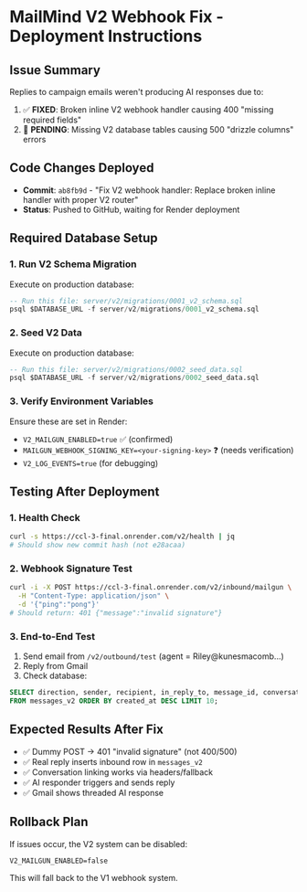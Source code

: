 # MailMind V2 Webhook Fix - Deployment Instructions

## Issue Summary
Replies to campaign emails weren't producing AI responses due to:
1. ✅ **FIXED**: Broken inline V2 webhook handler causing 400 "missing required fields"
2. 🔄 **PENDING**: Missing V2 database tables causing 500 "drizzle columns" errors

## Code Changes Deployed
- **Commit**: `ab8fb9d` - "Fix V2 webhook handler: Replace broken inline handler with proper V2 router"
- **Status**: Pushed to GitHub, waiting for Render deployment

## Required Database Setup

### 1. Run V2 Schema Migration
Execute on production database:
```sql
-- Run this file: server/v2/migrations/0001_v2_schema.sql
psql $DATABASE_URL -f server/v2/migrations/0001_v2_schema.sql
```

### 2. Seed V2 Data
Execute on production database:
```sql
-- Run this file: server/v2/migrations/0002_seed_data.sql
psql $DATABASE_URL -f server/v2/migrations/0002_seed_data.sql
```

### 3. Verify Environment Variables
Ensure these are set in Render:
- `V2_MAILGUN_ENABLED=true` ✅ (confirmed)
- `MAILGUN_WEBHOOK_SIGNING_KEY=<your-signing-key>` ❓ (needs verification)
- `V2_LOG_EVENTS=true` (for debugging)

## Testing After Deployment

### 1. Health Check
```bash
curl -s https://ccl-3-final.onrender.com/v2/health | jq
# Should show new commit hash (not e28acaa)
```

### 2. Webhook Signature Test
```bash
curl -i -X POST https://ccl-3-final.onrender.com/v2/inbound/mailgun \
  -H "Content-Type: application/json" \
  -d '{"ping":"pong"}'
# Should return: 401 {"message":"invalid signature"}
```

### 3. End-to-End Test
1. Send email from `/v2/outbound/test` (agent = Riley@kunesmacomb...)
2. Reply from Gmail
3. Check database:
```sql
SELECT direction, sender, recipient, in_reply_to, message_id, conversation_id, created_at
FROM messages_v2 ORDER BY created_at DESC LIMIT 10;
```

## Expected Results After Fix
- ✅ Dummy POST → 401 "invalid signature" (not 400/500)
- ✅ Real reply inserts inbound row in `messages_v2`
- ✅ Conversation linking works via headers/fallback
- ✅ AI responder triggers and sends reply
- ✅ Gmail shows threaded AI response

## Rollback Plan
If issues occur, the V2 system can be disabled:
```
V2_MAILGUN_ENABLED=false
```
This will fall back to the V1 webhook system.

